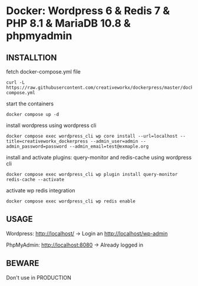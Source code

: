 # Docker: Wordpress 6 & Redis 7 & PHP 8.1 & MariaDB 10.8 & phpmyadmin 

## INSTALLTION

fetch docker-compose.yml file

```
curl -L https://raw.githubusercontent.com/creativeworkx/dockerpress/master/docker-compose.yml
```

start the containers

```
docker compose up -d
```

install wordpress using wordpress cli

```
docker compose exec wordpress_cli wp core install --url=localhost --title=creativeworkx_dockerpress --admin_user=admin --admin_password=password --admin_email=test@exmaple.org
```

install and activate plugins: query-monitor and redis-cache using wordpress cli

```
docker compose exec wordpress_cli wp plugin install query-monitor redis-cache --activate
```

activate wp redis integration

```
docker compose exec wordpress_cli wp redis enable
```

## USAGE
Wordpress: [http://localhost/](http://localhost) -> Login an [http://localhost/wp-admin](http://localhost)

PhpMyAdmin: [http://localhost:8080](http://localhost:8080) -> Already logged in

## BEWARE
Don't use in PRODUCTION